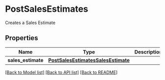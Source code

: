 # PostSalesEstimates

Creates a Sales Estimate
## Properties
Name | Type | Description | Notes
------------ | ------------- | ------------- | -------------
**sales_estimate** | [**PostSalesEstimatesSalesEstimate**](PostSalesEstimatesSalesEstimate.md) |  | 

[[Back to Model list]](../README.md#documentation-for-models) [[Back to API list]](../README.md#documentation-for-api-endpoints) [[Back to README]](../README.md)


